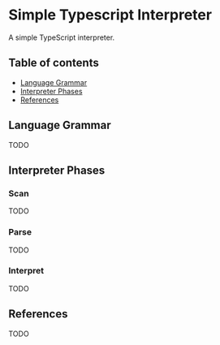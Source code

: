 # Simple Typescript Interpreter

A simple TypeScript interpreter.

## Table of contents

- [Language Grammar](#language-grammar)
- [Interpreter Phases](#interpreter-phases)
- [References](#references)

## Language Grammar

TODO

## Interpreter Phases

### Scan

TODO

### Parse

TODO

### Interpret

TODO

## References

TODO
